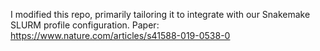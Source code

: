 I modified this repo, primarily tailoring it to integrate with our Snakemake SLURM profile configuration. 
Paper: https://www.nature.com/articles/s41588-019-0538-0
